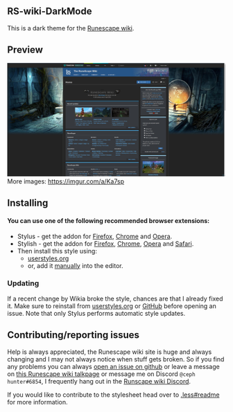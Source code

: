 ## RS-wiki-DarkMode
This is a dark theme for the [Runescape wiki](http://runescape.wikia.com/wiki/RuneScape_Wiki).

## Preview
![preview](Images/Preview.png)
More images: https://imgur.com/a/Ka7sp

## Installing
#### You can use one of the following recommended browser extensions:
* Stylus - get the addon for [Firefox](https://addons.mozilla.org/en-US/firefox/addon/styl-us/), [Chrome](https://chrome.google.com/webstore/detail/stylus/clngdbkpkpeebahjckkjfobafhncgmne) and [Opera](https://addons.opera.com/en-gb/extensions/details/stylus/).
* Stylish - get the addon for [Firefox](https://addons.mozilla.org/en-US/firefox/addon/2108/), [Chrome](https://chrome.google.com/extensions/detail/fjnbnpbmkenffdnngjfgmeleoegfcffe), [Opera](https://addons.opera.com/en/extensions/details/stylish/) and [Safari](http://sobolev.us/stylish/).
* Then install this style using:
  * [userstyles.org](https://userstyles.org/styles/150266/runescape-wiki-darkmode)
  * or, add it [manually](https://raw.githubusercontent.com/CephHunter/RS-wiki-DarkMode/master/Darkmode.css) into the editor.

### Updating
If a recent change by Wikia broke the style, chances are that I already fixed it. Make sure to reinstall from [userstyles.org](https://userstyles.org/styles/150266/runescape-wiki-darkmode) or [GitHub](https://raw.githubusercontent.com/CephHunter/RS-wiki-DarkMode/master/Darkmode.css) before opening an issue. Note that only Stylus performs automatic style updates.

## Contributing/reporting issues
Help is always appreciated, the Runescape wiki site is huge and always changing and I may not always notice when stuff gets broken. So if you find any problems you can always [open an issue on github](https://github.com/CephHunter/RS-wiki-DarkMode/issues) or leave a message on [this Runescape wiki talkpage](http://runescape.wikia.com/wiki/User_talk:CephHunter/Dark_mode_issues) or message me on Discord `@ceph hunter#6854`, I frequently hang out in the [Runscape wiki Discord](http://runescape.wikia.com/wiki/RuneScape:Off-site/Discord).

If you would like to contribute to the stylesheet head over to [.less#readme](.less#readme) for more information.
